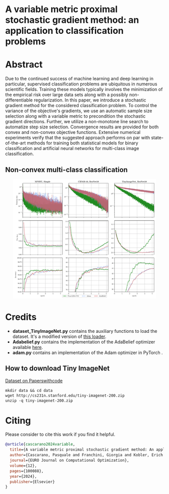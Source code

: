 # A variable metric proximal stochastic gradient method: an application to classification problems

# Abstract
Due to the continued success of machine learning and deep learning in particular, supervised classification problems are ubiquitous in numerous scientific fields.
Training these models typically involves the minimization of the empirical risk over large data sets along with a possibly non-differentiable regularization.
In this paper, we introduce a stochastic gradient method for the considered classification problem.
To control the variance of the objective's gradients, we use an automatic sample size selection along with a variable metric to precondition the stochastic gradient directions.
Further, we utilize a non-monotone line search to automatize step size selection.
Convergence results are provided for both convex and non-convex objective functions.
Extensive numerical experiments verify that the suggested approach performs on par with state-of-the-art methods for training both statistical models for binary classification and artificial neural networks for multi-class image classification.

## Non-convex multi-class classification
<p align="center">
<img src="images/results-nonconvex.png" width="90%"/>
</p>

# Credits
- **dataset_TinyImageNet.py** contains the auxiliary functions to load the dataset. It's a modified version of [this loader](https://github.com/pranavphoenix/TinyImageNetLoader/blob/main/tinyimagenetloader.py). 
- **Adabelief.py** contains the implementation of the AdaBelief optimizer available [here](https://github.com/juntang-zhuang/Adabelief-Optimizer).
- **adam.py** contains an implementation of the Adam optimizer in PyTorch .

## How to download Tiny ImageNet 
[Dataset on Paperswithcode](https://paperswithcode.com/dataset/tiny-imagenet)
```
mkdir data && cd data
wget http://cs231n.stanford.edu/tiny-imagenet-200.zip
unzip -q tiny-imagenet-200.zip
```

# Citing
Please consider to cite this work if you find it helpful.

```BibTex
@article{cascarano2024variable,
  title={A variable metric proximal stochastic gradient method: An application to classification problems},
  author={Cascarano, Pasquale and Franchini, Giorgia and Kobler, Erich and Porta, Federica and Sebastiani, Andrea},
  journal={EURO Journal on Computational Optimization},
  volume={12},
  pages={100088},
  year={2024},
  publisher={Elsevier}
}

```
